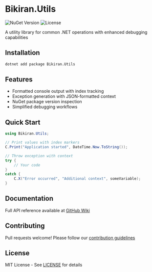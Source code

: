 # Bikiran.Utils

![NuGet Version](https://img.shields.io/nuget/v/Bikiran.Utils.svg?style=flat-square)
![License](https://img.shields.io/github/license/yourusername/Bikiran.Utils.svg?style=flat-square)

A utility library for common .NET operations with enhanced debugging capabilities

## Installation
```bash
dotnet add package Bikiran.Utils
```

## Features
- Formatted console output with index tracking
- Exception generation with JSON-formatted context
- NuGet package version inspection
- Simplified debugging workflows

## Quick Start
```csharp
using Bikiran.Utils;

// Print values with index markers
C.Print("Application started", DateTime.Now.ToString());

// Throw exception with context
try {
    // Your code
}
catch {
    C.X("Error occurred", "Additional context", someVariable);
}
```

## Documentation
Full API reference available at [GitHub Wiki](https://github.com/yourusername/Bikiran.Utils/wiki)

## Contributing
Pull requests welcome! Please follow our [contribution guidelines](CONTRIBUTING.md)

## License
MIT License - See [LICENSE](LICENSE) for details